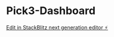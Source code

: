 # Pick3-Dashboard

[Edit in StackBlitz next generation editor ⚡️](https://stackblitz.com/~/github.com/Aisapiens2490/Pick3-Dashboard)
